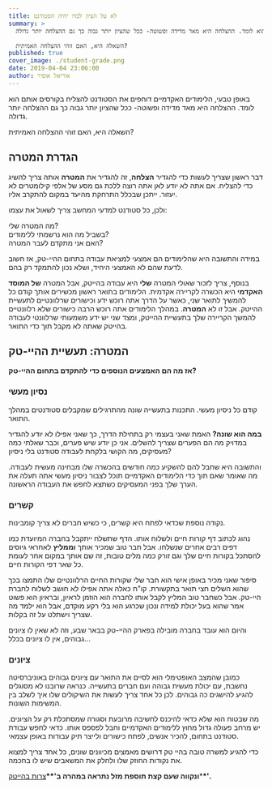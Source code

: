 ```yaml
---
title: לא על הציון לבדו יחיה הסטודנט
summary: >
  באופן טבעי, הלימודים האקדמיים דוחפים את הסטודנט להצליח בקורסים אותם הוא לומד. ההצלחה היא מאד מדידה ופשוטה- ככל שהציון יותר גבוה כך גם ההצלחה יותר גדולה.

  השאלה היא, האם זוהי ההצלחה האמיתית?
published: true
cover_image: ./student-grade.png
date: 2019-04-04 23:06:00
author: אוריאל אופיר
---
```


באופן טבעי, הלימודים האקדמיים דוחפים את הסטודנט להצליח בקורסים אותם הוא לומד. ההצלחה היא מאד מדידה ופשוטה- ככל שהציון יותר גבוה כך גם ההצלחה יותר גדולה.

השאלה היא, האם זוהי ההצלחה האמיתית?

## הגדרת המטרה

דבר ראשון שצריך לעשות כדי להגדיר **הצלחה**, זה להגדיר את **המטרה** אותה צריך להשיג כדי להצליח. אם אתה לא יודע לאן אתה רוצה ללכת גם מסע של אלפי קילומטרים לא יעזור. ייתכן שבכלל התרחקת מהיעד במקום להתקרב אליו.

ולכן, כל סטודנט למדעי המחשב צריך לשאול את עצמו:

מה המטרה שלי?  
בשביל מה הוא נרשמתי ללימודים?  
האם אני מתקדם לעבר המטרה?

במידה והתשובה היא שהלימודים הם אמצעי למציאת עבודה בתחום ההיי-טק, אז חשוב לדעת שהם לא האמצעי היחיד, ושלא נכון להתמקד רק בהם.

בנוסף, צריך לזכור שאולי המטרה **שלי** היא עבודה בהייטק, אבל המטרה **של המוסד האקדמי** היא הכשרה לקריירה אקדמית. הלימודים בתואר ראשון מכשירים אותך קודם כל להמשיך לתואר שני, כאשר על הדרך אתה רוכש ידע וכישורים שרלוונטיים לתעשיית ההייטק. אבל זו לא **המטרה**. במהלך הלימודים אתה רוכש הרבה כישורים שלא רלוונטיים להמשך הקריירה שלך בתעשיית ההייטק, ומצד שני יש ידע משמעותי שרלוונטי לעבודה בהייטק שאתה לא מקבל תוך כדי התואר.

## המטרה: תעשיית ההיי-טק

**אז מה הם האמצעים הנוספים כדי להתקדם בתחום ההיי-טק?**

### נסיון מעשי

קודם כל ניסיון מעשי. התכנות בתעשייה שונה מהתרגילים שמקבלים סטודנטים במהלך התואר.

**במה הוא שונה?** האמת שאני בעצמי רק בתחילת הדרך, כך שאני אפילו לא יודע להגדיר במדויק מה הם הפערים שצריך להשלים. אני כן יודע שיש פערים, וכבר שאלתי כמה מעסיקים, מה הקושי בלקחת לעבודה סטודנט בלי ניסיון?

והתשובה היא שחבל להם להשקיע כמה חודשים בהכשרה שלו מבחינה מעשית לעבודה. מה שאומר שאם תוך כדי הלימודים האקדמיים תוכל לצבור ניסיון מעשי אתה תעלה את הערך שלך בפני המעסיקים כשתצא לחפש את העבודה הראשונה.

### קשרים

נקודה נוספת שכדאי לפתח היא קשרים, כי כשיש חברים לא צריך קומבינות.

נהוג לכתוב דף קורות חיים ולשלוח אותו. הדף שתשלח ייתקבל בחברה המיועדת כמו דפים רבים אחרים שנשלחו. אבל חבר טוב שמכיר אותך **וממליץ** לאחראי גיוסים להסתכל בקורות חיים שלך וגם זורק כמה מלים טובות, זה שם אותך במקום אחר לעומת כל שאר דפי הקורות חיים.

סיפור שאני מכיר באופן אישי הוא חבר שלי שקורות החיים הרלוונטיים שלו התמצו בכך שהוא השלים חצי תואר בתקשורת. קו"ח כאלה אתה אפילו לא חושב לשלוח לחברת היי-טק. אבל כשחבר טוב המליץ לקבל אותו לחברה הוא הוזמן לראיון, ובראיון הוא פשוט אמר שהוא בעל יכולת למידה ונכון שכרגע הוא בלי רקע מוקדם, אבל הוא ילמד מה שצריך וישתלט על זה בקלות.

והיום הוא עובד בחברה מובילה בפארק ההיי-טק בבאר שבע, וזה לא שאין לו ציונים גבוהים, אין לו ציונים בכלל…

### ציונים

כמובן שהמצב האופטימלי הוא לסיים את התואר עם ציונים גבוהים באוניברסיטה נחשבת, עם יכולת מעשית גבוהה ועם חברים בתעשייה. כנראה שרובנו לא מסוגלים להגיע להישגים כה גבוהים. לכן כל אחד צריך לעשות את השיקולים שלו איך לשלב בין המשימות השונות.

מה שבטוח הוא שלא כדאי להיכנס לחשיבה מרובעת וסגורה שמסתכלת רק על הציונים. יש מרחב פעולה גדול מחוץ ללימודים האקדמיים וחבל לפספס אותו. כדאי לחפש עבודת סטודנט בתחום, להכיר אנשים, לפתח כישורים ולייצר תיק עבודות באופן עצמאי.

כדי להגיע למשרה טובה בהיי טק דרושים מאמצים מכיוונים שונים, כל אחד צריך למצוא את נקודות החוזק שלו ולחלק את המשאבים שיש לו בחכמה.

**ונקווה שעם קצת תוספת מזל נתראה במהרה ב'\*\***[צרות בהייטק](https://www.facebook.com/groups/hitechproblems/)\***\*'.**
